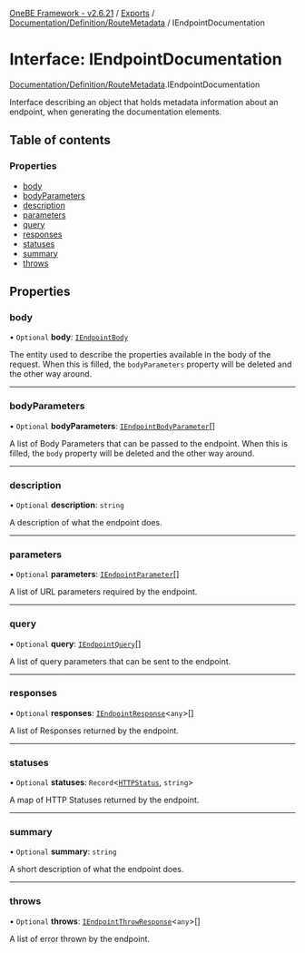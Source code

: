 [OneBE Framework - v2.6.21](../README.md) / [Exports](../modules.md) / [Documentation/Definition/RouteMetadata](../modules/Documentation_Definition_RouteMetadata.md) / IEndpointDocumentation

# Interface: IEndpointDocumentation

[Documentation/Definition/RouteMetadata](../modules/Documentation_Definition_RouteMetadata.md).IEndpointDocumentation

Interface describing an object that holds metadata information
about an endpoint, when generating the documentation elements.

## Table of contents

### Properties

- [body](Documentation_Definition_RouteMetadata.IEndpointDocumentation.md#body)
- [bodyParameters](Documentation_Definition_RouteMetadata.IEndpointDocumentation.md#bodyparameters)
- [description](Documentation_Definition_RouteMetadata.IEndpointDocumentation.md#description)
- [parameters](Documentation_Definition_RouteMetadata.IEndpointDocumentation.md#parameters)
- [query](Documentation_Definition_RouteMetadata.IEndpointDocumentation.md#query)
- [responses](Documentation_Definition_RouteMetadata.IEndpointDocumentation.md#responses)
- [statuses](Documentation_Definition_RouteMetadata.IEndpointDocumentation.md#statuses)
- [summary](Documentation_Definition_RouteMetadata.IEndpointDocumentation.md#summary)
- [throws](Documentation_Definition_RouteMetadata.IEndpointDocumentation.md#throws)

## Properties

### body

• `Optional` **body**: [`IEndpointBody`](Documentation_Definition_RouteMetadata.IEndpointBody.md)

The entity used to describe the properties available in the body of the request.
When this is filled, the `bodyParameters` property will be deleted and the other way around.

___

### bodyParameters

• `Optional` **bodyParameters**: [`IEndpointBodyParameter`](Documentation_Definition_RouteMetadata.IEndpointBodyParameter.md)[]

A list of Body Parameters that can be passed to the endpoint. When this is
filled, the `body` property will be deleted and the other way around.

___

### description

• `Optional` **description**: `string`

A description of what the endpoint does.

___

### parameters

• `Optional` **parameters**: [`IEndpointParameter`](Documentation_Definition_RouteMetadata.IEndpointParameter.md)[]

A list of URL parameters required by the endpoint.

___

### query

• `Optional` **query**: [`IEndpointQuery`](Documentation_Definition_RouteMetadata.IEndpointQuery.md)[]

A list of query parameters that can be sent to the endpoint.

___

### responses

• `Optional` **responses**: [`IEndpointResponse`](Documentation_Definition_RouteMetadata.IEndpointResponse.md)<`any`\>[]

A list of Responses returned by the endpoint.

___

### statuses

• `Optional` **statuses**: `Record`<[`HTTPStatus`](../enums/HTTP_HTTPStatus.HTTPStatus.md), `string`\>

A map of HTTP Statuses returned by the endpoint.

___

### summary

• `Optional` **summary**: `string`

A short description of what the endpoint does.

___

### throws

• `Optional` **throws**: [`IEndpointThrowResponse`](Documentation_Definition_RouteMetadata.IEndpointThrowResponse.md)<`any`\>[]

A list of error thrown by the endpoint.
